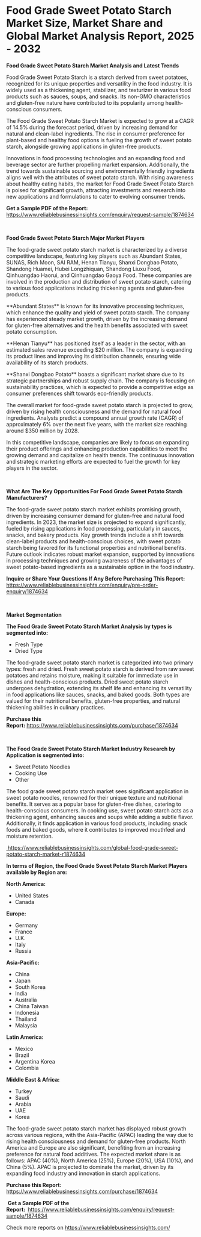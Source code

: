<p><h1>Food Grade Sweet Potato Starch Market Size, Market Share and Global Market Analysis Report, 2025 - 2032</h1></p><p><strong>Food Grade Sweet Potato Starch Market Analysis and Latest Trends</strong></p>
<p><p>Food Grade Sweet Potato Starch is a starch derived from sweet potatoes, recognized for its unique properties and versatility in the food industry. It is widely used as a thickening agent, stabilizer, and texturizer in various food products such as sauces, soups, and snacks. Its non-GMO characteristics and gluten-free nature have contributed to its popularity among health-conscious consumers.</p><p>The Food Grade Sweet Potato Starch Market is expected to grow at a CAGR of 14.5% during the forecast period, driven by increasing demand for natural and clean-label ingredients. The rise in consumer preference for plant-based and healthy food options is fueling the growth of sweet potato starch, alongside growing applications in gluten-free products. </p><p>Innovations in food processing technologies and an expanding food and beverage sector are further propelling market expansion. Additionally, the trend towards sustainable sourcing and environmentally friendly ingredients aligns well with the attributes of sweet potato starch. With rising awareness about healthy eating habits, the market for Food Grade Sweet Potato Starch is poised for significant growth, attracting investments and research into new applications and formulations to cater to evolving consumer trends.</p></p>
<p><strong>Get a Sample PDF of the Report:&nbsp;</strong> <a href="https://www.reliablebusinessinsights.com/enquiry/request-sample/1874634?utm_campaign=2983&utm_medium=2&utm_source=Github&utm_content=ia&utm_term=03042025&utm_id=food-grade-sweet-potato-starch">https://www.reliablebusinessinsights.com/enquiry/request-sample/1874634</a></p>
<p>&nbsp;</p>
<p><strong>Food Grade Sweet Potato Starch Major Market Players</strong></p>
<p><p>The food-grade sweet potato starch market is characterized by a diverse competitive landscape, featuring key players such as Abundant States, SUNAS, Rich Moon, SAI RAM, Henan Tianyu, Shanxi Dongbao Potato, Shandong Huamei, Hubei Longzhiquan, Shandong Liuxu Food, Qinhuangdao Haorui, and Qinhuangdao Gaoya Food. These companies are involved in the production and distribution of sweet potato starch, catering to various food applications including thickening agents and gluten-free products.</p><p>**Abundant States** is known for its innovative processing techniques, which enhance the quality and yield of sweet potato starch. The company has experienced steady market growth, driven by the increasing demand for gluten-free alternatives and the health benefits associated with sweet potato consumption.</p><p>**Henan Tianyu** has positioned itself as a leader in the sector, with an estimated sales revenue exceeding $20 million. The company is expanding its product lines and improving its distribution channels, ensuring wide availability of its starch products.</p><p>**Shanxi Dongbao Potato** boasts a significant market share due to its strategic partnerships and robust supply chain. The company is focusing on sustainability practices, which is expected to provide a competitive edge as consumer preferences shift towards eco-friendly products.</p><p>The overall market for food-grade sweet potato starch is projected to grow, driven by rising health consciousness and the demand for natural food ingredients. Analysts predict a compound annual growth rate (CAGR) of approximately 6% over the next five years, with the market size reaching around $350 million by 2028.</p><p>In this competitive landscape, companies are likely to focus on expanding their product offerings and enhancing production capabilities to meet the growing demand and capitalize on health trends. The continuous innovation and strategic marketing efforts are expected to fuel the growth for key players in the sector.</p></p>
<p>&nbsp;</p>
<p><strong>What Are The Key Opportunities For Food Grade Sweet Potato Starch Manufacturers?</strong></p>
<p><p>The food-grade sweet potato starch market exhibits promising growth, driven by increasing consumer demand for gluten-free and natural food ingredients. In 2023, the market size is projected to expand significantly, fueled by rising applications in food processing, particularly in sauces, snacks, and bakery products. Key growth trends include a shift towards clean-label products and health-conscious choices, with sweet potato starch being favored for its functional properties and nutritional benefits. Future outlook indicates robust market expansion, supported by innovations in processing techniques and growing awareness of the advantages of sweet potato-based ingredients as a sustainable option in the food industry.</p></p>
<p><strong>Inquire or Share Your Questions If Any Before Purchasing This Report:</strong> <a href="https://www.reliablebusinessinsights.com/enquiry/pre-order-enquiry/1874634?utm_campaign=2983&utm_medium=2&utm_source=Github&utm_content=ia&utm_term=03042025&utm_id=food-grade-sweet-potato-starch">https://www.reliablebusinessinsights.com/enquiry/pre-order-enquiry/1874634</a></p>
<p>&nbsp;</p>
<p><strong>Market Segmentation</strong></p>
<p><strong>The Food Grade Sweet Potato Starch Market Analysis by types is segmented into:</strong></p>
<p><ul><li>Fresh Type</li><li>Dried Type</li></ul></p>
<p><p>The food-grade sweet potato starch market is categorized into two primary types: fresh and dried. Fresh sweet potato starch is derived from raw sweet potatoes and retains moisture, making it suitable for immediate use in dishes and health-conscious products. Dried sweet potato starch undergoes dehydration, extending its shelf life and enhancing its versatility in food applications like sauces, snacks, and baked goods. Both types are valued for their nutritional benefits, gluten-free properties, and natural thickening abilities in culinary practices.</p></p>
<p><strong>Purchase this Report:&nbsp;</strong><a href="https://www.reliablebusinessinsights.com/purchase/1874634?utm_campaign=2983&utm_medium=2&utm_source=Github&utm_content=ia&utm_term=03042025&utm_id=food-grade-sweet-potato-starch">https://www.reliablebusinessinsights.com/purchase/1874634</a></p>
<p>&nbsp;</p>
<p><strong>The Food Grade Sweet Potato Starch Market Industry Research by Application is segmented into:</strong></p>
<p><ul><li>Sweet Potato Noodles</li><li>Cooking Use</li><li>Other</li></ul></p>
<p><p>The food grade sweet potato starch market sees significant application in sweet potato noodles, renowned for their unique texture and nutritional benefits. It serves as a popular base for gluten-free dishes, catering to health-conscious consumers. In cooking use, sweet potato starch acts as a thickening agent, enhancing sauces and soups while adding a subtle flavor. Additionally, it finds application in various food products, including snack foods and baked goods, where it contributes to improved mouthfeel and moisture retention.</p></p>
<p><a href="https://www.reliablebusinessinsights.com/global-food-grade-sweet-potato-starch-market-r1874634?utm_campaign=2983&utm_medium=2&utm_source=Github&utm_content=ia&utm_term=03042025&utm_id=food-grade-sweet-potato-starch">&nbsp;https://www.reliablebusinessinsights.com/global-food-grade-sweet-potato-starch-market-r1874634</a></p>
<p><strong>In terms of Region, the Food Grade Sweet Potato Starch Market Players available by Region are:</strong></p>
<p>
    <p> <strong> North America: </strong>
        <ul>
            <li>United States</li>
            <li>Canada</li>
        </ul>
        </p> 
    <p> <strong> Europe: </strong>
        <ul>
            <li>Germany</li>
            <li>France</li>
            <li>U.K.</li>
            <li>Italy</li>
            <li>Russia</li>
        </ul>
        </p> 
    <p> <strong> Asia-Pacific: </strong>
        <ul>
            <li>China</li>
            <li>Japan</li>
            <li>South Korea</li>
            <li>India</li>
            <li>Australia</li>
            <li>China Taiwan</li>
            <li>Indonesia</li>
            <li>Thailand</li>
            <li>Malaysia</li>
        </ul>
        </p> 
    <p> <strong> Latin America: </strong>
        <ul>
            <li>Mexico</li>
            <li>Brazil</li>
            <li>Argentina Korea</li>
            <li>Colombia</li>
        </ul>
        </p> 
    <p> <strong> Middle East & Africa: </strong>
        <ul>
            <li>Turkey</li>
            <li>Saudi</li>
            <li>Arabia</li>
            <li>UAE</li>
            <li>Korea</li>
        </ul>
    </p>
    </p>
<p><p>The food-grade sweet potato starch market has displayed robust growth across various regions, with the Asia-Pacific (APAC) leading the way due to rising health consciousness and demand for gluten-free products. North America and Europe are also significant, benefiting from an increasing preference for natural food additives. The expected market share is as follows: APAC (40%), North America (25%), Europe (20%), USA (10%), and China (5%). APAC is projected to dominate the market, driven by its expanding food industry and innovation in starch applications.</p></p>
<p><strong>Purchase this Report: </strong><a href="https://www.reliablebusinessinsights.com/purchase/1874634?utm_campaign=2983&utm_medium=2&utm_source=Github&utm_content=ia&utm_term=03042025&utm_id=food-grade-sweet-potato-starch">https://www.reliablebusinessinsights.com/purchase/1874634</a></p>
<p>&nbsp;<strong>Get a Sample PDF of the Report:&nbsp;&nbsp;</strong><a href="https://www.reliablebusinessinsights.com/enquiry/request-sample/1874634?utm_campaign=2983&utm_medium=2&utm_source=Github&utm_content=ia&utm_term=03042025&utm_id=food-grade-sweet-potato-starch">https://www.reliablebusinessinsights.com/enquiry/request-sample/1874634</a></p>
<p><strong></strong></p>
<p>Check more reports on <a href="https://www.reliablebusinessinsights.com/?utm_campaign=2983&utm_medium=2&utm_source=Github&utm_content=ia&utm_term=03042025&utm_id=food-grade-sweet-potato-starch">https://www.reliablebusinessinsights.com/</a></p>